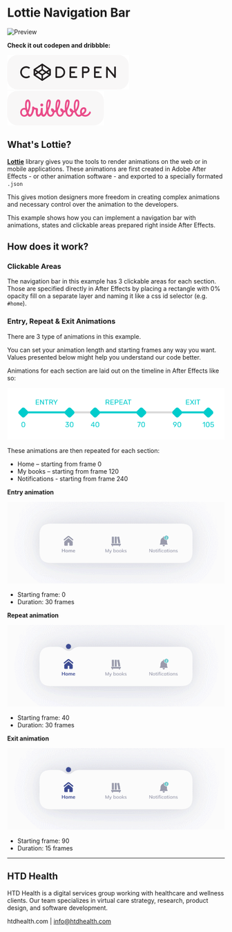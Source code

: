 # Lottie Navigation Bar

![Preview](readme/preview.gif)

**Check it out codepen and dribbble:**

[![CodePen](readme/codepen.svg)](https://codepen.io/htdhealth/pen/LYxvdvm)
[![Dribbble](readme/dribbble.svg)](https://dribbble.com/HTD)

## What's Lottie?

[**Lottie**](https://github.com/airbnb/lottie-web) library gives you the tools to render animations on the web or in mobile applications. These animations are first created in Adobe After Effects - or other animation software - and exported to a specially formated `.json`

This gives motion designers more freedom in creating complex animations and necessary control over the animation to the developers.

This example shows how you can implement a navigation bar with animations, states and clickable areas prepared right inside After Effects.

## How does it work?

### Clickable Areas
The navigation bar in this example has 3 clickable areas for each section. Those are specified directly in After Effects by placing a rectangle with 0% opacity fill on a separate layer and naming it like a css id selector (e.g. `#home`).

### Entry, Repeat & Exit Animations
There are 3 type of animations in this example.

You can set your animation length and starting frames any way you want. Values presented below might help you understand our code better.

Animations for each section are laid out on the timeline in After Effects like so:

![Animations](readme/animation.svg)

These animations are then repeated for each section:
- Home – starting from frame 0
- My books – starting from frame 120
- Notifications - starting from frame 240

**Entry animation**

![Entry](readme/entry.gif)

- Starting frame: 0
- Duration: 30 frames

**Repeat animation**

![Repeat](readme/repeat.gif)

- Starting frame: 40
- Duration: 30 frames

**Exit animation**

![Exit](readme/exit.gif)

- Starting frame: 90
- Duration: 15 frames

---
## HTD Health
HTD Health is a digital services group working with healthcare and wellness clients. Our team specializes in virtual care strategy, research, product design, and software development.

htdhealth.com | info@htdhealth.com